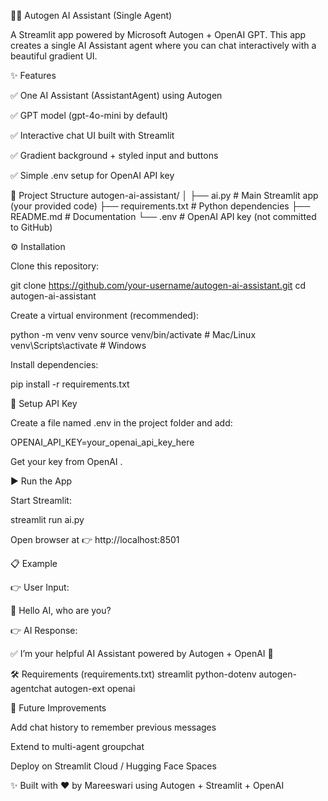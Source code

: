 
🌈🤖 Autogen AI Assistant (Single Agent)

A Streamlit app powered by Microsoft Autogen + OpenAI GPT.
This app creates a single AI Assistant agent where you can chat interactively with a beautiful gradient UI.

✨ Features

✅ One AI Assistant (AssistantAgent) using Autogen

✅ GPT model (gpt-4o-mini by default)

✅ Interactive chat UI built with Streamlit

✅ Gradient background + styled input and buttons

✅ Simple .env setup for OpenAI API key

📂 Project Structure
autogen-ai-assistant/
│
├── ai.py             # Main Streamlit app (your provided code)
├── requirements.txt  # Python dependencies
├── README.md         # Documentation
└── .env              # OpenAI API key (not committed to GitHub)

⚙️ Installation

Clone this repository:

git clone https://github.com/your-username/autogen-ai-assistant.git
cd autogen-ai-assistant


Create a virtual environment (recommended):

python -m venv venv
source venv/bin/activate    # Mac/Linux
venv\Scripts\activate       # Windows


Install dependencies:

pip install -r requirements.txt

🔑 Setup API Key

Create a file named .env in the project folder and add:

OPENAI_API_KEY=your_openai_api_key_here


Get your key from OpenAI
.

▶️ Run the App

Start Streamlit:

streamlit run ai.py


Open browser at 👉 http://localhost:8501

📋 Example

👉 User Input:

💬 Hello AI, who are you?


👉 AI Response:

✅ I’m your helpful AI Assistant powered by Autogen + OpenAI 🚀

🛠 Requirements (requirements.txt)
streamlit
python-dotenv
autogen-agentchat
autogen-ext
openai

🚀 Future Improvements

Add chat history to remember previous messages

Extend to multi-agent groupchat

Deploy on Streamlit Cloud / Hugging Face Spaces

✨ Built with ❤️ by Mareeswari using Autogen + Streamlit + OpenAI

